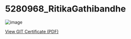 # 5280968\_RitikaGathibandhe



<img src="https://github.com/ritikagathibandhe/5280968\_RitikaGathibandhe/blob/main/SDLC/certificate/GreatLearningQuiz.png" alt="image">



<a href="https://github.com/ritikagathibandhe/5280968\_RitikaGathibandhe/blob/main/Git/Certificate/SimpleLearning\_GIT\_Certificate.pdf" target="\_blank">View GIT Certificate (PDF)</a>



